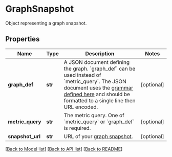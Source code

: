 # GraphSnapshot

Object representing a graph snapshot.

## Properties

| Name             | Type    | Description                                                                                                                                                                                                                                                                         | Notes      |
| ---------------- | ------- | ----------------------------------------------------------------------------------------------------------------------------------------------------------------------------------------------------------------------------------------------------------------------------------- | ---------- |
| **graph_def**    | **str** | A JSON document defining the graph. &#x60;graph_def&#x60; can be used instead of &#x60;metric_query&#x60;. The JSON document uses the [grammar defined here](https://docs.datadoghq.com/graphing/graphing_json/#grammar) and should be formatted to a single line then URL encoded. | [optional] |
| **metric_query** | **str** | The metric query. One of &#x60;metric_query&#x60; or &#x60;graph_def&#x60; is required.                                                                                                                                                                                             | [optional] |
| **snapshot_url** | **str** | URL of your [graph snapshot](https://docs.datadoghq.com/metrics/explorer/#snapshot).                                                                                                                                                                                                | [optional] |

[[Back to Model list]](README.md#documentation-for-models) [[Back to API list]](README.md#documentation-for-api-endpoints) [[Back to README]](README.md)
